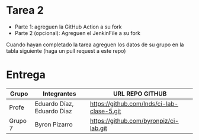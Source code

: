 # Tarea 2

- Parte 1: agreguen la GitHub Action a su fork
- Parte 2 (opcional): Agreguen el JenkinFile a su fork

Cuando hayan completado la tarea agreguen los datos de su grupo en la tabla siguiente (haga un pull request a este repo)

# Entrega

| Grupo | Integrantes | URL REPO GITHUB |
|-------|-------------|-----------------|
| Profe | Eduardo Díaz, Eduardo Diaz | https://github.com/lnds/ci-lab-clase-5.git |
| Grupo 7 | Byron Pizarro| https://github.com/byronpiz/ci-lab.git |

